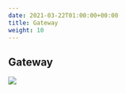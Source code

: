 ```yaml
---
date: 2021-03-22T01:00:00+00:00
title: Gateway
weight: 10
---
```


## Gateway

![](/en/Documentation/Installation/gateway/images/gateway.jpg?width=100%)
